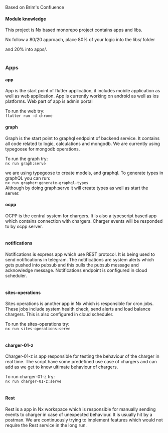 Based on Brim's Confluence
#### Module knowledge
This project is Nx based monorepo project contains apps and libs.

Nx follow a 80/20 approach, place 80% of your logic into the libs/ folder

and 20% into apps/.  
<br>  

 
### Apps
#### app
App is the start point of flutter application, it includes mobile application as well as web application. App is currently working on android as well as ios platforms. Web part of app is admin portal 

To run the web try:  
`flutter run -d chrome`
 <br>

#### graph
Graph is the start point to graphql endpoint of backend service. It contains all code related to logic, calculations and mongodb. We are currently using typegoose for mongodb operations. 

To run the graph try:  
`nx run graph:serve`  

we are using typegoose to create models, and graphql. To generate types in graphQL you can run:  
`nx run grapher:generate-graphql-types`  
Although by doing graph:serve it will create types as well as start the server.
<br>  
 

#### ocpp
OCPP is the central system for chargers. It is also a typescript based app which contains connection with chargers. Charger events will be responded to by ocpp server.  
<br>  
 

#### notifications
Notifications is express app which use REST protocol. It is being used to send notifications in telegram. The notifications are system alerts which gets pushed into pubsub and this pulls the pubsub message and acknowledge message. Notifications endpoint is configured in cloud scheduler.  
<br>  
 

#### sites-operations
Sites operations is another app in Nx which is responsible for cron jobs. These jobs include system health check, send alerts and load balance chargers. This is also configured in cloud scheduler. 

To run the sites-operations try:  
`nx run sites-operations:serve`    
<br>  


#### charger-01-z
Charger-01-z is app responsible for testing the behaviour of the charger in real time. The script have some predefined use case of chargers and can add as we get to know ultimate behaviour of chargers.

To run charger-01-z try:  
`nx run charger-01-z:serve`  
<br>   


 
#### Rest
Rest is a app in Nx workspace which is responsible for manually sending events to charger in case of unexpected behaviour. It is usually hit by a postman. We are continuously trying to implement features which would not require the Rest service in the long run.

 
